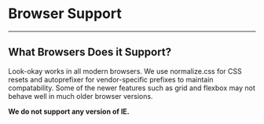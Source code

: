 # **Browser Support**

---

## What Browsers Does it Support?

Look-okay works in all modern browsers. We use normalize.css for CSS resets and autoprefixer for vendor-specific prefixes to maintain compatability. Some of the newer features such as grid and flexbox may not behave well in much older browser versions.


**We do not support any version of IE.**



